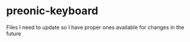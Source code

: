 # preonic-keyboard
Files I need to update so I have proper ones available for changes in the future
